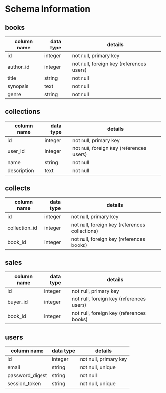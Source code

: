 # Schema Information

## books
column name | data type | details
------------|-----------|-----------------------
id          | integer   | not null, primary key
author_id   | integer   | not null, foreign key (references users)
title       | string    | not null
synopsis    | text      | not null
genre       | string    | not null

## collections
column name | data type | details
------------|-----------|-----------------------
id          | integer   | not null, primary key
user_id     | integer   | not null, foreign key (references users)
name        | string    | not null
description | text      | not null

## collects
column name   | data type | details
--------------|-----------|-----------------------
id            | integer   | not null, primary key
collection_id | integer   | not null, foreign key (references collections)
book_id       | integer   | not null, foreign key (references books)

## sales
column name | data type | details
------------|-----------|-----------------------
id          | integer   | not null, primary key
buyer_id    | integer   | not null, foreign key (references users)
book_id     | integer   | not null, foreign key (references books)

## users
column name     | data type | details
----------------|-----------|-----------------------
id              | integer   | not null, primary key
email           | string    | not null, unique
password_digest | string    | not null
session_token   | string    | not null, unique
